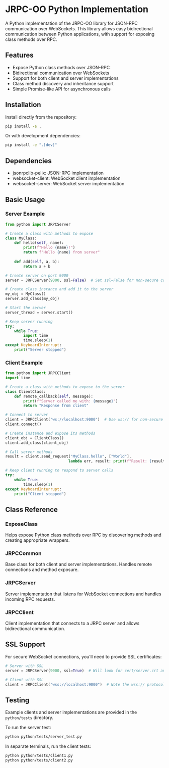# JRPC-OO Python Implementation

A Python implementation of the JRPC-OO library for JSON-RPC communication over WebSockets. This library allows easy bidirectional communication between Python applications, with support for exposing class methods over RPC.

## Features

- Expose Python class methods over JSON-RPC
- Bidirectional communication over WebSockets
- Support for both client and server implementations
- Class method discovery and inheritance support
- Simple Promise-like API for asynchronous calls

## Installation

Install directly from the repository:

```bash
pip install -e .
```

Or with development dependencies:

```bash
pip install -e ".[dev]"
```

## Dependencies

- jsonrpclib-pelix: JSON-RPC implementation
- websocket-client: WebSocket client implementation
- websocket-server: WebSocket server implementation

## Basic Usage

### Server Example

```python
from python import JRPCServer

# Create a class with methods to expose
class MyClass:
    def hello(self, name):
        print(f"Hello {name}!")
        return f"Hello {name} from server"
    
    def add(self, a, b):
        return a + b

# Create server on port 9000
server = JRPCServer(9000, ssl=False)  # Set ssl=False for non-secure connection

# Create class instance and add it to the server
my_obj = MyClass()
server.add_class(my_obj)

# Start the server
server_thread = server.start()

# Keep server running
try:
    while True:
        import time
        time.sleep(1)
except KeyboardInterrupt:
    print("Server stopped")
```

### Client Example

```python
from python import JRPCClient
import time

# Create a class with methods to expose to the server
class ClientClass:
    def remote_callback(self, message):
        print(f"Server called me with: {message}")
        return "Response from client"

# Connect to server
client = JRPCClient("ws://localhost:9000")  # Use ws:// for non-secure connection
client.connect()

# Create instance and expose its methods
client_obj = ClientClass()
client.add_class(client_obj)

# Call server methods
result = client.send_request("MyClass.hello", ["World"], 
                            lambda err, result: print(f"Result: {result}" if not err else f"Error: {err}"))

# Keep client running to respond to server calls
try:
    while True:
        time.sleep(1)
except KeyboardInterrupt:
    print("Client stopped")
```

## Class Reference

### ExposeClass

Helps expose Python class methods over RPC by discovering methods and creating appropriate wrappers.

### JRPCCommon

Base class for both client and server implementations. Handles remote connections and method exposure.

### JRPCServer

Server implementation that listens for WebSocket connections and handles incoming RPC requests.

### JRPCClient

Client implementation that connects to a JRPC server and allows bidirectional communication.

## SSL Support

For secure WebSocket connections, you'll need to provide SSL certificates:

```python
# Server with SSL
server = JRPCServer(9000, ssl=True)  # Will look for cert/server.crt and cert/server.key

# Client with SSL
client = JRPCClient("wss://localhost:9000")  # Note the wss:// protocol
```

## Testing

Example clients and server implementations are provided in the `python/tests` directory.

To run the server test:

```bash
python python/tests/server_test.py
```

In separate terminals, run the client tests:

```bash
python python/tests/client1.py
python python/tests/client2.py
```
